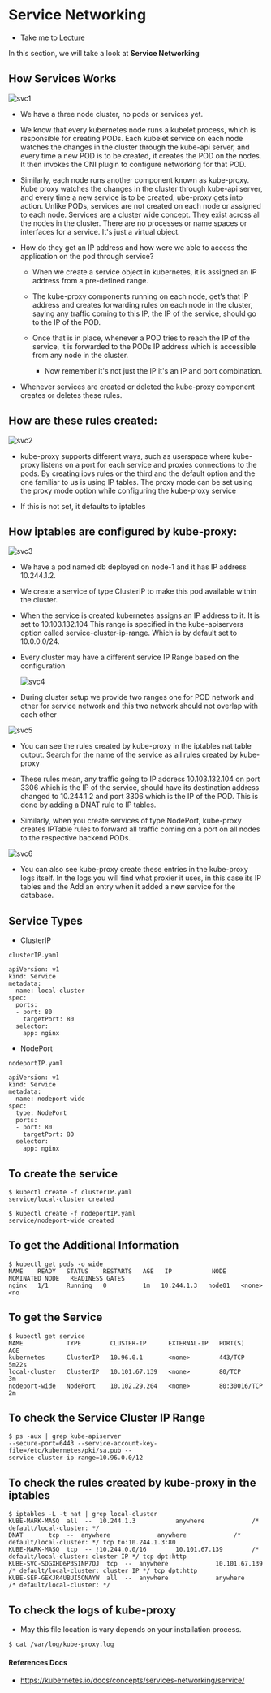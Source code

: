 # Service Networking

  - Take me to [Lecture](https://kodekloud.com/courses/certified-kubernetes-administrator-with-practice-tests/lectures/9808291)

In this section, we will take a look at **Service Networking**


## How Services Works
 
   ![svc1](../../images/svc1.png)

- We have a three node cluster, no pods or services yet. 

- We know that every kubernetes node runs a kubelet process, which is responsible for creating PODs. Each kubelet service on each node watches the changes in the cluster through the kube-api server, and every time a new POD is to be created, it creates the POD on the nodes. It then invokes the CNI plugin to configure networking for that POD.

- Similarly, each node runs another component known as kube-proxy. Kube proxy watches the changes in the cluster through kube-api server, and every time a new service is to be created, ube-proxy gets into action. Unlike PODs, services are not created on each node or assigned to each node. Services are a cluster wide concept. They exist across all the nodes in the cluster. There are no processes or name spaces or interfaces for a service. It's just a virtual object.

- How do they get an IP address and how were we able to access the application on the pod through service?

	 - When we create a service object in kubernetes, it is assigned an IP address from a pre-defined range.

	 - The kube-proxy components running on each node, get’s that IP address and creates forwarding rules on each node in the cluster, saying any traffic coming to this IP, the IP of the service, should go to the IP of the POD.

   - Once that is in place, whenever a POD tries to reach the IP of the service, it is forwarded to the PODs IP address which is accessible from any node in the cluster.

	 - Now remember it's not just the IP it's an IP and port combination.


- Whenever services are created or deleted the kube-proxy component creates or deletes these rules.

## How are these rules created:

 ![svc2](../../images/svc2.png)
 
- kube-proxy supports different ways, such as userspace where kube-proxy listens on a port for each service and proxies connections to the pods. By creating ipvs rules or the third and the default option and the one familiar to us is using IP tables. The proxy mode can be set using the proxy mode option while configuring the kube-proxy service 

- If this is not set, it defaults to iptables

## How iptables are configured by kube-proxy:

  ![svc3](../../images/svc3.png)

- We have a pod named db deployed on node-1 and it has IP address 10.244.1.2.

- We create a service of type ClusterIP to make this pod available within the cluster.

- When the service is created kubernetes assigns an IP address to it. It is set to 10.103.132.104 This range is specified in the kube-apiservers option called service-cluster-ip-range. Which is by default set to 10.0.0.0/24.

- Every cluster may have a different service IP Range based on the configuration

  ![svc4](../../images/svc4.png)

- During cluster setup we provide two ranges one for POD network and other for service network and this two network should not overlap with each other


 ![svc5](../../images/svc5.png)

- You can see the rules created by kube-proxy in the iptables nat table output. Search for the name of the service as all rules created by kube-proxy

- These rules mean, any traffic going to IP address 10.103.132.104 on port 3306 which is the IP of the service, should have its destination address changed to 10.244.1.2 and port 3306 which is the IP of the POD. This is done by adding a DNAT rule to IP tables.


- Similarly, when you create services of type NodePort, kube-proxy creates IPTable rules to forward all traffic coming on a port on all nodes to the respective backend PODs.

 ![svc6](../../images/svc6.png)

- You can also see kube-proxy create these entries in the kube-proxy logs itself. In the logs you will find what proxier it uses, in this case its IP tables and the Add an entry when it added a new service for the database.

## Service Types

- ClusterIP 


```
clusterIP.yaml

apiVersion: v1
kind: Service
metadata:
  name: local-cluster
spec:
  ports:
  - port: 80
    targetPort: 80
  selector:
    app: nginx
```

- NodePort

```
nodeportIP.yaml

apiVersion: v1
kind: Service
metadata:
  name: nodeport-wide
spec:
  type: NodePort
  ports:
  - port: 80
    targetPort: 80
  selector:
    app: nginx
```

## To create the service 

```
$ kubectl create -f clusterIP.yaml
service/local-cluster created

$ kubectl create -f nodeportIP.yaml
service/nodeport-wide created
```

## To get the Additional Information

```
$ kubectl get pods -o wide
NAME    READY   STATUS    RESTARTS   AGE   IP           NODE     NOMINATED NODE   READINESS GATES
nginx   1/1     Running   0          1m   10.244.1.3   node01   <none>           <no
```

## To get the Service

```
$ kubectl get service
NAME            TYPE        CLUSTER-IP      EXTERNAL-IP   PORT(S)        AGE
kubernetes      ClusterIP   10.96.0.1       <none>        443/TCP        5m22s
local-cluster   ClusterIP   10.101.67.139   <none>        80/TCP         3m
nodeport-wide   NodePort    10.102.29.204   <none>        80:30016/TCP   2m
```

## To check the Service Cluster IP Range 

```
$ ps -aux | grep kube-apiserver
--secure-port=6443 --service-account-key-file=/etc/kubernetes/pki/sa.pub --
service-cluster-ip-range=10.96.0.0/12

```

## To check the rules created by kube-proxy in the iptables

```
$ iptables -L -t nat | grep local-cluster
KUBE-MARK-MASQ  all  --  10.244.1.3           anywhere             /* default/local-cluster: */
DNAT       tcp  --  anywhere             anywhere             /* default/local-cluster: */ tcp to:10.244.1.3:80
KUBE-MARK-MASQ  tcp  -- !10.244.0.0/16        10.101.67.139        /* default/local-cluster: cluster IP */ tcp dpt:http
KUBE-SVC-SDGXHD6P3SINP7QJ  tcp  --  anywhere             10.101.67.139        /* default/local-cluster: cluster IP */ tcp dpt:http
KUBE-SEP-GEKJR4UBUI5ONAYW  all  --  anywhere             anywhere             /* default/local-cluster: */
```

## To check the logs of kube-proxy

- May this file location is vary depends on your installation process.

```
$ cat /var/log/kube-proxy.log

```


#### References Docs

- https://kubernetes.io/docs/concepts/services-networking/service/
